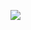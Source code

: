 [![](https://mermaid.ink/img/pako:eNp1U8tu2zAQ_JUFz6oVy62T6BCgTY32kLRG5NwMBGtxJbGWSJak7BqG_z2rR40ijXWiZmf2MUseRW4kiVR4-t2SzumrwtJhs9bAn0UXVK4s6gDPntz_6Bdn9u8GMnK7Dh8iP0wgMAz0aaIxmvZ_oHGnSgzkIRgIFUG2_DzIuvCHu7uxSAoLHboUTw9gHOS1yreAUCu9HegjjxV_839brCCmP9jYmtDa2FscqAPh39xP5K3REvYqVPB99fgQwX2WRYCMsWzyy78t8jzqtOSmLJZ0adpzjX5c324aFTx3rmkPmrnvD7s6WOrD0TjqIHzbxZm_dLQjdl5SgW0doDCuGTTeK6N5Ein7fFCbHOv6EEFrJfsOO0X7Sw4uf2ZsIXf60klf2Ak45ob3oEMEnfp0ydDkagr3jpgiRSQacg0qyTft2AnWghfd0FqkfJTotmux1ifmYRtMdtC5SINrKRJDi-OtFGmBtT-jC6mCcWewNsibEOlRBLaOK5XKB07J7Raq7PDW1QxXIVifxnEXnpS87nYzyU0TeyUrvsHV7nYez5P5DSYzml_P8NNsJvPN9PamSD5OC3l9NU1QnE6RoL7-4_CA-nd0egV1Dh8x?type=png)](https://mermaid.live/edit#pako:eNp1U8tu2zAQ_JUFz6oVy62T6BCgTY32kLRG5NwMBGtxJbGWSJak7BqG_z2rR40ijXWiZmf2MUseRW4kiVR4-t2SzumrwtJhs9bAn0UXVK4s6gDPntz_6Bdn9u8GMnK7Dh8iP0wgMAz0aaIxmvZ_oHGnSgzkIRgIFUG2_DzIuvCHu7uxSAoLHboUTw9gHOS1yreAUCu9HegjjxV_839brCCmP9jYmtDa2FscqAPh39xP5K3REvYqVPB99fgQwX2WRYCMsWzyy78t8jzqtOSmLJZ0adpzjX5c324aFTx3rmkPmrnvD7s6WOrD0TjqIHzbxZm_dLQjdl5SgW0doDCuGTTeK6N5Ein7fFCbHOv6EEFrJfsOO0X7Sw4uf2ZsIXf60klf2Ak45ob3oEMEnfp0ydDkagr3jpgiRSQacg0qyTft2AnWghfd0FqkfJTotmux1ifmYRtMdtC5SINrKRJDi-OtFGmBtT-jC6mCcWewNsibEOlRBLaOK5XKB07J7Raq7PDW1QxXIVifxnEXnpS87nYzyU0TeyUrvsHV7nYez5P5DSYzml_P8NNsJvPN9PamSD5OC3l9NU1QnE6RoL7-4_CA-nd0egV1Dh8x)
